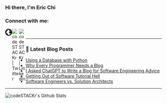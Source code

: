 ### Hi there, I'm Eric Chi

### Connect with me:

[<img align="left" alt="codeSTACKr.com" width="22px" src="https://raw.githubusercontent.com/iconic/open-iconic/master/svg/globe.svg" />][website]
[<img align="left" alt="codeSTACKr | Twitter" width="22px" src="https://cdn.jsdelivr.net/npm/simple-icons@v3/icons/twitter.svg" />][twitter]
[<img align="left" alt="codeSTACKr | LinkedIn" width="22px" src="https://cdn.jsdelivr.net/npm/simple-icons@v3/icons/linkedin.svg" />][linkedin]

<br />

---

### 📕 Latest Blog Posts
<!-- BLOG-POST-LIST:START -->
- [Using a Database with Python](https://ericjaychi.medium.com/using-a-database-with-python-db004094b15a?source=rss-a78e9d90601e------2)
- [Why Every Programmer Needs a Blog](https://ericjaychi.medium.com/why-every-programmer-needs-a-blog-c66ed2690d3b?source=rss-a78e9d90601e------2)
- [I Asked ChatGPT to Write a Blog for Software Engineering Advice](https://ericjaychi.medium.com/i-asked-chatgpt-to-write-a-blog-for-software-engineering-advice-59c03e2739f4?source=rss-a78e9d90601e------2)
- [Getting Out of Software Tutorial Hell](https://ericjaychi.medium.com/getting-out-of-software-tutorial-hell-92d2f06f997a?source=rss-a78e9d90601e------2)
- [Software Engineers vs. Solution Architects](https://ericjaychi.medium.com/software-engineers-vs-solution-architects-c0adf3ab231c?source=rss-a78e9d90601e------2)
<!-- BLOG-POST-LIST:END -->

---

<img align="left" alt="codeSTACKr's Github Stats" src="https://github-readme-stats.vercel.app/api?username=ericjaychi&show_icons=true&theme=tokyonight" />

[website]: https://ericjaychi.com/
[twitter]: https://twitter.com/ericjaychi
[linkedin]: https://www.linkedin.com/in/ericjaychi/
